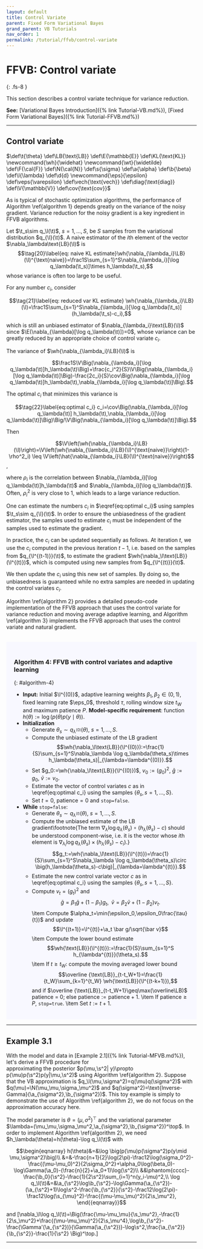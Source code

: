 ```yaml
---
layout: default
title: Control Variate
parent: Fixed Form Variational Bayes
grand_parent: VB Tutorials
nav_order: 1
permalink: /tutorial/ffvb/control-variate
---
```


# **FFVB: Control variate**
{: .fs-8 }

This section describes a control variate technique for variance reduction.

**See:** [Variational Bayes Introduction]({% link Tutorial-VB.md%}), [Fixed Form Variational Bayes]({% link Tutorial-FFVB.md%})

---
## Control variate
<!--- Define custom latex syntax -->
$\def\t{\theta}
\def\LB{\text{LB}}
\def\E{\mathbb{E}}
\def\KL{\text{KL}}
\newcommand{\wh}{\widehat}
\newcommand{\wt}{\widetilde}
\def\F{\cal{F}}
\def\N{\cal{N}}
\def\s{\sigma}
\def\a{\alpha}
\def\b{\beta}
\def\l{\lambda}
\def\d{d}
\newcommand{\eps}{\epsilon}
\def\veps{\varepsilon}
\def\vech{\text{vech}}
\def\diag{\text{diag}}
\def\V{\mathbb{V}}
\def\cov{\text{cov}}$
<!-- End -->
As is typical of stochastic optimization algorithms, the performance of Algorithm \ref{algorithm 1} depends greatly on the variance of the noisy gradient. Variance reduction for the noisy gradient is a key ingredient in FFVB algorithms.   

Let $\t_s\sim q_\l(\t)$, $s=1,...,S$, be $S$ samples from the variational distribution $q_{\l}(\t)$. A naive estimator of the $i$th element of the vector $\nabla_\lambda\text{LB}(\l)$ is
$$\tag{20}\label{eq: naive KL estimate}\wh{\nabla_{\lambda_i}\LB}(\l)^{\text{naive}}=\frac1S\sum_{s=1}^S\nabla_{\lambda_i}[\log q_\lambda(\t_s)]\times h_\lambda(\t_s),$$
whose variance is often too large to be useful. 

For any number $c_i$, consider   

$$\tag{21}\label{eq: reduced var KL estimate}
\wh{\nabla_{\lambda_i}\LB}(\l)=\frac1S\sum_{s=1}^S\nabla_{\lambda_i}[\log q_\lambda(\t_s)](h_\lambda(\t_s)-c_i),$$

which is still an unbiased estimator of $\nabla_{\lambda_i}\text{LB}(\l)$ since $\E(\nabla_{\lambda}[\log q_\lambda(\t)])=0$,
whose variance can be greatly reduced by an appropriate choice of control variate $c_i$.

The variance of $\wh{\nabla_{\lambda_i}\LB}(\l)$ is 

$$\frac1S\V\Big(\nabla_{\lambda_i}[\log q_\lambda(\t)]h_\lambda(\t)\Big)+\frac{c_i^2}{S}\V\Big(\nabla_{\lambda_i}[\log q_\lambda(\t)]\Big)-\frac{2c_i}{S}\cov\Big(\nabla_{\lambda_i}[\log q_\lambda(\t)]h_\lambda(\t),\nabla_{\lambda_i}[\log q_\lambda(\t)]\Big).$$

The optimal $c_i$ that minimizes this variance is 

$$\tag{22}\label{eq:optimal c_i}
c_i=\cov\Big(\nabla_{\lambda_i}[\log q_\lambda(\t)] h_\lambda(\t),\nabla_{\lambda_i}[\log q_\lambda(\t)]\Big)\Big/\V\Big(\nabla_{\lambda_i}[\log q_\lambda(\t)]\Big).$$

Then 

$$\V\left(\wh{\nabla_{\lambda_i}\LB}(\l)\right)=\V\left(\wh{\nabla_{\lambda_i}\LB}(\l)^{\text{naive}}\right)(1-\rho^2_i) \leq \V\left(\hat{\nabla_{\lambda_i}\LB}(\l)^{\text{naive}}\right)$$,

where $\rho_i$ is the correlation between $\nabla_{\lambda_i}[\log q_\lambda(\t)]h_\lambda(\t)$ and $\nabla_{\lambda_i}[\log q_\lambda(\t)]$.
Often, $\rho_i^2$ is very close to 1, which leads to a large variance reduction.

One can estimate the numbers $c_i$ in $\eqref{eq:optimal c_i}$ using samples $\t_s\sim q_{\l}(\t)$.
In order to ensure the unbiasedness of the gradient estimator, the samples used to estimate $c_i$ must be independent of the samples used to estimate the gradient.

In practice, the $c_i$ can be updated sequentially as follows.
At iteration $t$, we use the $c_i$ computed in the previous iteration $t-1$, i.e. based on the samples from $q_{\l^{(t-1)}}(\t)$,
to estimate the gradient $\wh{\nabla_\l\text{LB}}(\l^{(t)})$,
which is computed using new samples from $q_{\l^{(t)}}(\t)$.

We then update the $c_i$ using this new set of samples.
By doing so, the unbiasedness is guaranteed while no extra samples are needed in updating the control variates $c_i$.

Algorithm \ref{algorithm 2} provides a detailed pseudo-code implementation of the FFVB approach that uses the control variate for variance reduction 
and moving average adaptive learning,
and Algorithm \ref{algorithm 3} implements the FFVB approach that uses the control variate and natural gradient.  
<br>
<div class="code-example" markdown="1" style="background-color:GhostWhite;padding:20px;">

### Algorithm 4: FFVB with control variates and adaptive learning
{: #algorithm-4}
- **Input:** Initial $\l^{(0)}$, adaptive learning weights $\beta_1,\beta_2\in(0,1)$, fixed learning rate $\eps_0$, threshold $\tau$, rolling window size $t_W$ and maximum patience $P$. **Model-specific requirement**: function $h(\theta):=\log\big(p(\theta)p(y\mid\theta)\big)$.
- **Initialization**
	- Generate $\theta_s\sim q_{\lambda^{(0)}}(\theta)$, $s=1,...,S$.
	- Compute the unbiased estimate of the LB gradient
	  $$\wh{\nabla_\l\text{LB}}(\l^{(0)}):=\frac{1}{S}\sum_{s=1}^S\nabla_\lambda \log q_\lambda(\theta_s)\times h_\lambda(\theta_s)|_{\lambda=\lambda^{(0)}}.$$
	- Set $g_0:=\wh{\nabla_\l\text{LB}}(\l^{(0)})$, $v_0:=(g_0)^2$, $\bar g:=g_0$, $\bar v:=v_0$. 
	- Estimate the vector of control variates $c$ as in \eqref{eq:optimal c_i} using the samples $\{\theta_s,s=1,...,S\}$.
	- Set $t=0$, $\text{patience}=0$ and $\texttt{stop=false}$.
- **While** $\texttt{stop=false}$:
    - Generate $\theta_s\sim q_{\lambda^{(t)}}(\theta)$, $s=1,...,S$.
	- Compute the unbiased estimate of the LB gradient\footnote{The term $\nabla_\lambda \log q_\lambda(\theta_s)\circ \big(h_\lambda(\theta_s)-c\big)$ should be understood component-wise, i.e. it is the vector whose $i$th element is $\nabla_{\lambda_i} \log q_\lambda(\theta_s)\times \big(h_\lambda(\theta_s)-c_i\big)$.}
	  $$g_t:=\wh{\nabla_\l\text{LB}}(\l^{(t)})=\frac{1}{S}\sum_{s=1}^S\nabla_\lambda \log q_\lambda(\theta_s)\circ \big(h_\lambda(\theta_s)-c\big)|_{\lambda=\lambda^{(t)}}.$$
	- Estimate the new control variate vector $c$ as in \eqref{eq:optimal c_i} using the samples $\{\theta_s,s=1,...,S\}$.
	- Compute $v_t=(g_t)^2$ and 
	  $$\bar g =\beta_1 \bar g+(1-\beta_1)g_t,\;\;\bar v =\beta_2 \bar v+(1-\beta_2)v_t.$$
	  \item Compute $\alpha_t=\min(\epsilon_0,\epsilon_0\frac{\tau}{t})$ and update
	  $$\l^{(t+1)}=\l^{(t)}+\a_t \bar g/\sqrt{\bar v}$$
	  \item Compute the lower bound estimate
	  $$\wh{\text{LB}}(\l^{(t)}):=\frac{1}{S}\sum_{s=1}^S h_{\lambda^{(t)}}(\theta_s).$$
	  \item If $t\geq t_W$: compute the moving averaged lower bound
	  $$\overline {\text{LB}}_{t-t_W+1}=\frac{1}{t_W}\sum_{k=1}^{t_W} \wh{\text{LB}}(\l^{(t-k+1)}),$$
	  and if $\overline {\text{LB}}_{t-t_W+1}\geq\max(\overline\LB)$ patience = 0; else $\text{patience}:=\text{patience}+1$.
    \item If $\text{patience}\geq P$, $\texttt{stop=true}$.
    \item Set $t:=t+1$.

</div>

---

## Example 3.1
With the model and data in [Example 2.1]({% link Tutorial-MFVB.md%}), let's derive a FFVB procedure for  
approximating the posterior $p(\mu,\s^2| y)\propto p(\mu)p(\s^2)p(y|\mu,\s^2)$ using Algorithm \ref{algorithm 2}. 
Suppose that the VB approximation is $q_\l(\mu,\sigma^2)=q(\mu)q(\sigma^2)$ with $q(\mu)=\N(\mu_\mu,\sigma_\mu^2)$ and $q(\sigma^2)=\text{Inverse-Gamma}(\a_{\sigma^2},\b_{\sigma^2})$.
This toy example is simply to demonstrate the use of Algorithm \ref{algorithm 2}, we do not
focus on the approximation accuracy here.

The model parameter is $\theta=(\mu,\sigma^2)^\top$ and the variational parameter $\lambda=(\mu_\mu,\sigma_\mu^2,\a_{\sigma^2},\b_{\sigma^2})^\top$.
In order to implement Algorithm \ref{algorithm 2}, we need $h_\lambda(\theta)=h(\theta)-\log q_\l(\t)$ with 

$$\begin{eqnarray}
h(\theta)&=&\log \big(p(\mu)p(\sigma^2)p(y\mid \mu,\sigma^2)\big)\\
&=&-\frac{n+1}{2}\log(2\pi)-\frac12\log(\sigma_0^2)-\frac{(\mu-\mu_0)^2}{2\sigma_0^2}+\alpha_0\log(\beta_0)-\log\Gamma(\a_0)-(\frac{n}{2}+\a_0+1)\log(\s^2)\\
&&\phantom{cccc}-\frac{\b_0}{\s^2}-\frac{1}{2\s^2}\sum_{i=1}^n(y_i-\mu)^2,\\
\log q_\l(\t)&=&\a_{\s^2}\log\b_{\s^2}-\log\Gamma(\a_{\s^2})-(\a_{\s^2}+1)\log\s^2-\frac{\b_{\s^2}}{\s^2}-\frac12\log(2\pi)-\frac12\log(\s_{\mu}^2)-\frac{(\mu-\mu_\mu)^2}{2\s_\mu^2},
\end{{eqnarray}}$$

and
\[\nabla_\l\log q_\l(\t)=\Big(\frac{\mu-\mu_\mu}{\s_\mu^2},-\frac{1}{2\s_\mu^2}+\frac{(\mu-\mu_\mu)^2}{2\s_\mu^4},\log\b_{\s^2}-\frac{\Gamma'(\a_{\s^2})}{\Gamma(\a_{\s^2})}-\log\s^2,\frac{\a_{\s^2}}{\b_{\s^2}}-\frac{1}{\s^2} \Big)^\top.\]

---